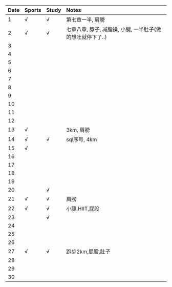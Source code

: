 Date|Sports|Study|Notes
:---------------|:---------------|:---------------|:---------------
1|√|√|第七章一半, 肩膀|
2|√|√|七章八章, 脖子, 减脂操, 小腿, 一半肚子(做的想吐就停下了..)|
3| | | |
4| | | |
5| | | |
6| | | |
7| | | |
8| | | |
9| | | |
10| | | |
11| | | |
12| | | |
13|√| |3km, 肩膀|
14|√|√|sql序号, 4km|
15|√| | |
16| | | |
17| | | |
18| | | |
19| | | |
20| |√| |
21|√|√|肩膀|
22|√|√|小腿,HIIT,屁股|
23| |√| |
24| | | |
25| | | |
26| | | |
27|√|√|跑步2km,屁股,肚子|
28| | | |
29| | | |
30| | | |
